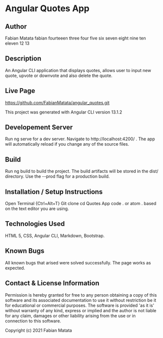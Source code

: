 # Angular Quotes App
## Author
Fabian Matata fabian fourteeen three four five six seven eight nine ten eleven 12 13
## Description
An Angular CLI application that displays quotes, allows user to input new quote, upvote or downvote and also delete the quote.
## Live Page
https://github.com/FabianMatata/angular_quotes.git

This project was generated with Angular CLI version 13.1.2
## Developement Server
Run ng serve for a dev server. Navigate to http://localhost:4200/ .
The app will automatically reload if you change any of the source files.
## Build
Run ng build to build the project. The build artifacts will be stored in the dist/ directory. Use the --prod flag for a production build.
## Installation / Setup Instructions
Open Terminal {Ctrl+Alt+T}
Git clone 
cd Quotes App
code . or atom . based on the text editor you are using.
## Technologies Used
HTML 5, CSS, Angular CLI, Markdown, Bootstrap.
## Known Bugs
All known bugs that arised were solved successfully. The page works as expected.
## Contact & License Information
Permission is hereby granted for free to any person obtaining a copy of this software and its associated documentation to use it without restriction be it for educational or commercial purposes. The software is provided 'as it is' without warranty of any kind, express or implied and the author is not liable for any claim, damages or other liability arising from the use or in connection to this software.

Copyright (c) 2021 Fabian Matata
